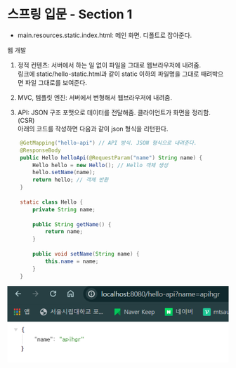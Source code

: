 # 스프링 입문 - Section 1

- main.resources.static.index.html: 메인 화면. 디폴트로 잡아준다.

웹 개발

1. 정적 컨텐츠: 서버에서 하는 일 없이 파일을 그대로 웹브라우저에 내려줌.  
   링크에 static/hello-static.html과 같이 static 이하의 파일명을 그대로 때려박으면 파일 그대로를 보여준다.
2. MVC, 템플릿 엔진: 서버에서 변형해서 웹브라우저에 내려줌.

3. API: JSON 구조 포맷으로 데이터를 전달해줌. 클라이언트가 화면을 정리함. (CSR)  
   아래의 코드를 작성하면 다음과 같이 json 형식을 리턴한다.

```java
    @GetMapping("hello-api") // API 방식. JSON 형식으로 내려준다.
    @ResponseBody
    public Hello helloApi(@RequestParam("name") String name) {
        Hello hello = new Hello(); // Hello 객체 생성
        hello.setName(name);
        return hello; // 객체 반환
    }

    static class Hello {
        private String name;

        public String getName() {
            return name;
        }

        public void setName(String name) {
            this.name = name;
        }
    }
```

![Alt text](image-6.png)

